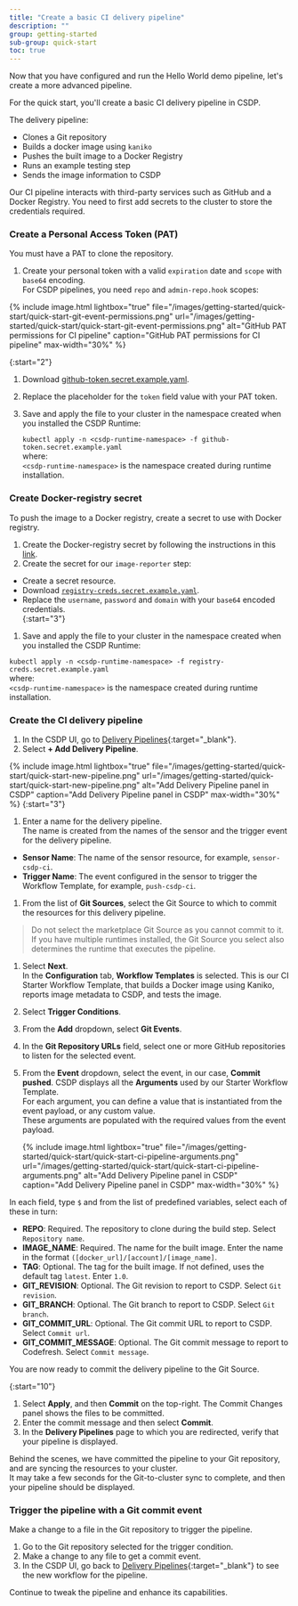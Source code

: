 ```yaml
---
title: "Create a basic CI delivery pipeline"
description: ""
group: getting-started
sub-group: quick-start
toc: true
---
```


Now that you have configured and run the Hello World demo pipeline, let's create a more advanced pipeline.  

For the quick start, you'll create a basic CI delivery pipeline in CSDP.  

The delivery pipeline:  
* Clones a Git repository
* Builds a docker image using `kaniko`
* Pushes the built image to a Docker Registry
* Runs an example testing step
* Sends the image information to CSDP

Our CI pipeline interacts with third-party services such as GitHub and a Docker Registry. You need to first add secrets to the cluster to store the credentials required. 


### Create a Personal Access Token (PAT)
You must have a PAT to clone the repository. 

1. Create your personal token with a valid `expiration` date and `scope` with `base64` encoding.  
  For CSDP pipelines, you need `repo` and `admin-repo.hook` scopes:  
  
  {% include 
   image.html 
   lightbox="true" 
   file="/images/getting-started/quick-start/quick-start-git-event-permissions.png" 
   url="/images/getting-started/quick-start/quick-start-git-event-permissions.png" 
   alt="GitHub PAT permissions for CI pipeline" 
   caption="GitHub PAT permissions for CI pipeline"
   max-width="30%" 
   %}  

{:start="2"}
1. Download [github-token.secret.example.yaml](https://github.com/eti-codefresh/quickstart_resources/blob/add491550d4a652fc62780173ce4fc9bfba24e58/github-token.secret.example.yaml).  
1. Replace the placeholder for the `token` field value with your PAT token.
1. Save and apply the file to your cluster in the namespace created when you installed the CSDP Runtime:  

   `kubectl apply -n <csdp-runtime-namespace> -f github-token.secret.example.yaml`  
    where:  
      `<csdp-runtime-namespace>` is the namespace created during runtime installation.


### Create Docker-registry secret

To push the image to a Docker registry, create a secret to use with Docker registry.  

1. Create the Docker-registry secret by following the instructions in this [link](​​https://jamesdefabia.github.io/docs/user-guide/kubectl/kubectl_create_secret_docker-registry/).
1. Create the secret for our `image-reporter` step:  

  * Create a secret resource.
  * Download [`registry-creds.secret.example.yaml`](https://github.com/eti-codefresh/quickstart_resources/blob/add491550d4a652fc62780173ce4fc9bfba24e58/registry-creds.secret.example.yaml).
  * Replace the `username`, `password` and `domain` with your `base64` encoded credentials.  
{:start="3"} 
1. Save and apply the file to your cluster in the namespace created when you installed the CSDP Runtime:    

  `kubectl apply -n <csdp-runtime-namespace> -f registry-creds.secret.example.yaml`  
  where:  
  `<csdp-runtime-namespace>` is the namespace created during runtime installation.


### Create the CI delivery pipeline


1. In the CSDP UI, go to [Delivery Pipelines](https://g.codefresh.io/2.0/pipelines){:target="\_blank"}.
1. Select **+ Add Delivery Pipeline**.

  {% include 
   image.html 
   lightbox="true" 
   file="/images/getting-started/quick-start/quick-start-new-pipeline.png" 
   url="/images/getting-started/quick-start/quick-start-new-pipeline.png" 
   alt="Add Delivery Pipeline panel in CSDP" 
   caption="Add Delivery Pipeline panel in CSDP"
   max-width="30%" 
   %}
{:start="3"}
1. Enter a name for the delivery pipeline.  
  The name is created from the names of the sensor and the trigger event for the delivery pipeline.   
  * **Sensor Name**: The name of the sensor resource, for example, `sensor-csdp-ci`.
  * **Trigger Name**: The event configured in the sensor to trigger the Workflow Template, for example, `push-csdp-ci`.
1. From the list of **Git Sources**, select the Git Source to which to commit the resources for this delivery pipeline.  
  > Do not select the marketplace Git Source as you cannot commit to it.   
    If you have multiple runtimes installed, the Git Source you select also determines the runtime that executes the pipeline.
1. Select **Next**.  
  In the **Configuration** tab, **Workflow Templates** is selected. This is our CI Starter Workflow Template, that builds a Docker image using Kaniko, reports image metadata to CSDP, and tests the image.
1. Select **Trigger Conditions**. 
1. From the **Add** dropdown, select **Git Events**.
1. In the **Git Repository URLs** field, select one or more GitHub repositories to listen for the selected event. 
1. From the **Event** dropdown, select the event, in our case, **Commit pushed**.
  CSDP displays all the **Arguments** used by our Starter Workflow Template.    
  For each argument, you can define a value that is instantiated from the event payload, or any custom value.  
  These arguments are populated with the required values from the event payload.  
   
    {% include 
   image.html 
   lightbox="true" 
   file="/images/getting-started/quick-start/quick-start-ci-pipeline-arguments.png" 
   url="/images/getting-started/quick-start/quick-start-ci-pipeline-arguments.png" 
   alt="Add Delivery Pipeline panel in CSDP" 
   caption="Add Delivery Pipeline panel in CSDP"
   max-width="30%" 
   %}
     
  In each field, type `$` and from the list of predefined variables, select each of these in turn:  

  * **REPO**: Required. The repository to clone during the build step. Select `Repository name`.  
  * **IMAGE_NAME**: Required. The name for the built image. Enter the name in the format `([docker_url]/[account]/[image_name]`.  
  * **TAG**: Optional. The tag for the built image. If not defined, uses the default tag `latest`. Enter `1.0`.  
  * **GIT_REVISION**: Optional. The Git revision to report to CSDP. Select `Git revision`.  
  * **GIT_BRANCH**: Optional. The Git branch to report to CSDP. Select `Git branch`.  
  * **GIT_COMMIT_URL**: Optional. The Git commit URL to report to CSDP. Select `Commit url`.  
  * **GIT_COMMIT_MESSAGE**: Optional. The Git commit message to report to Codefresh. Select `Commit message`.   
  
  You are now ready to commit the delivery pipeline to the Git Source.  

{:start="10"}
1. Select **Apply**, and then **Commit** on the top-right.
  The Commit Changes panel shows the files to be committed.
1. Enter the commit message and then select **Commit**.
1. In the **Delivery Pipelines** page to which you are redirected, verify that your pipeline is displayed. 

  Behind the scenes, we have committed the pipeline to your Git repository, and are syncing the resources to your cluster.  
  It may take a few seconds for the Git-to-cluster sync to complete, and then your pipeline should be displayed.

### Trigger the pipeline with a Git commit event
Make a change to a file in the Git repository to trigger the pipeline.

1. Go to the Git repository selected for the trigger condition.
1. Make a change to any file to get a commit event.
1. In the CSDP UI, go back to [Delivery Pipelines](https://g.codefresh.io/2.0/pipelines){:target="\_blank"} to see the new workflow for the pipeline.  

Continue to tweak the pipeline and enhance its capabilities. 


